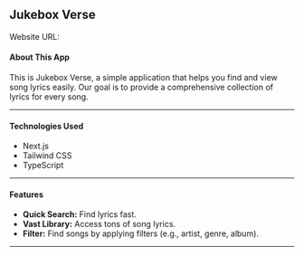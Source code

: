 ## Jukebox Verse

Website URL: 

#### About This App
This is Jukebox Verse, a simple application that helps you find and view song lyrics easily. Our goal is to provide a comprehensive collection of lyrics for every song.

---

#### Technologies Used
* Next.js
* Tailwind CSS
* TypeScript

---

#### Features

* **Quick Search:** Find lyrics fast.
* **Vast Library:** Access tons of song lyrics.
* **Filter:** Find songs by applying filters (e.g., artist, genre, album).

---

